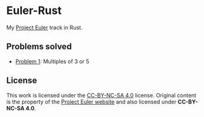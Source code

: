 # Euler-Rust
My [Project Euler](https://projecteuler.net/) track in Rust.

## Problems solved
- [Problem 1](src/problem1.rs): Multiples of 3 or 5

## License
This work is licensed under the [CC-BY-NC-SA 4.0](https://creativecommons.org/licenses/by-nc-sa/4.0/) license. Original content is the property of the [Project Euler website](https://projecteuler.net/copyright) and also licensed under **CC-BY-NC-SA 4.0**.